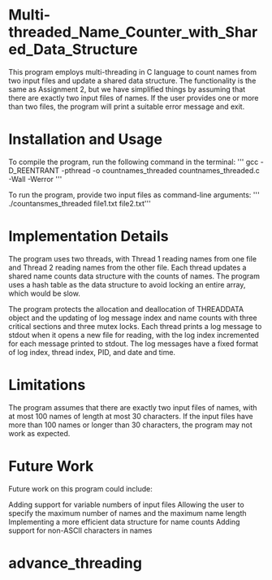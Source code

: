# Multi-threaded_Name_Counter_with_Shared_Data_Structure
This program employs multi-threading in C language to count names from two input files and update a shared data structure. The functionality is the same as Assignment 2, but we have simplified things by assuming that there are exactly two input files of names. If the user provides one or more than two files, the program will print a suitable error message and exit.

# Installation and Usage
To compile the program, run the following command in the terminal:
'''
gcc -D_REENTRANT -pthread -o countnames_threaded countnames_threaded.c -Wall -Werror
'''

To run the program, provide two input files as command-line arguments:
''' ./countansmes_threaded file1.txt file2.txt'''

# Implementation Details
The program uses two threads, with Thread 1 reading names from one file and Thread 2 reading names from the other file. Each thread updates a shared name counts data structure with the counts of names. The program uses a hash table as the data structure to avoid locking an entire array, which would be slow.

The program protects the allocation and deallocation of THREADDATA object and the updating of log message index and name counts with three critical sections and three mutex locks. Each thread prints a log message to stdout when it opens a new file for reading, with the log index incremented for each message printed to stdout. The log messages have a fixed format of log index, thread index, PID, and date and time.

# Limitations
The program assumes that there are exactly two input files of names, with at most 100 names of length at most 30 characters. If the input files have more than 100 names or longer than 30 characters, the program may not work as expected.

# Future Work
Future work on this program could include:

Adding support for variable numbers of input files
Allowing the user to specify the maximum number of names and the maximum name length
Implementing a more efficient data structure for name counts
Adding support for non-ASCII characters in names
# advance_threading
